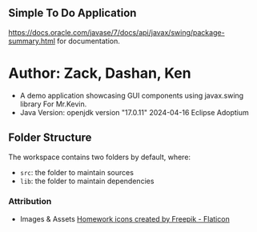 ## Simple To Do Application
https://docs.oracle.com/javase/7/docs/api/javax/swing/package-summary.html for documentation. 

# Author: Zack, Dashan, Ken 
 * A demo application showcasing GUI components using javax.swing library For Mr.Kevin.
 * Java Version: openjdk version "17.0.11" 2024-04-16 Eclipse Adoptium
 
## Folder Structure

The workspace contains two folders by default, where:

- `src`: the folder to maintain sources
- `lib`: the folder to maintain dependencies

### Attribution
* Images & Assets
<a href="https://www.flaticon.com/free-icons/homework" title="homework icons">Homework icons created by Freepik - Flaticon</a>